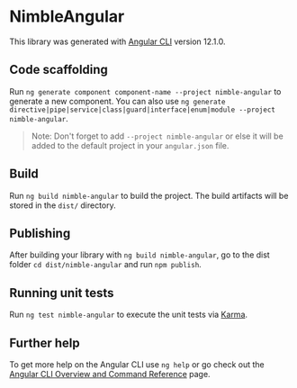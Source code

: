# NimbleAngular

This library was generated with [Angular CLI](https://github.com/angular/angular-cli) version 12.1.0.

## Code scaffolding

Run `ng generate component component-name --project nimble-angular` to generate a new component. You can also use `ng generate directive|pipe|service|class|guard|interface|enum|module --project nimble-angular`.
> Note: Don't forget to add `--project nimble-angular` or else it will be added to the default project in your `angular.json` file. 

## Build

Run `ng build nimble-angular` to build the project. The build artifacts will be stored in the `dist/` directory.

## Publishing

After building your library with `ng build nimble-angular`, go to the dist folder `cd dist/nimble-angular` and run `npm publish`.

## Running unit tests

Run `ng test nimble-angular` to execute the unit tests via [Karma](https://karma-runner.github.io).

## Further help

To get more help on the Angular CLI use `ng help` or go check out the [Angular CLI Overview and Command Reference](https://angular.io/cli) page.
